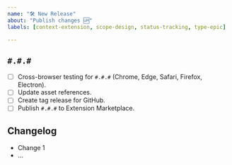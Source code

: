 ```yaml
---
name: "🛠 New Release"
about: "Publish changes 🆙"
labels: [context-extension, scope-design, status-tracking, type-epic]

---
```


## `#.#.#`

- [ ] Cross-browser testing for `#.#.#` (Chrome, Edge, Safari, Firefox, Electron).
- [ ] Update asset references.
- [ ] Create tag release for GitHub.
- [ ] Publish `#.#.#` to Extension Marketplace.

## Changelog

- Change 1
- ...
